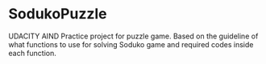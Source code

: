 # SodukoPuzzle
UDACITY AIND Practice project for puzzle game.
Based on the guideline of what functions to use for solving Soduko game and required codes inside each function.
